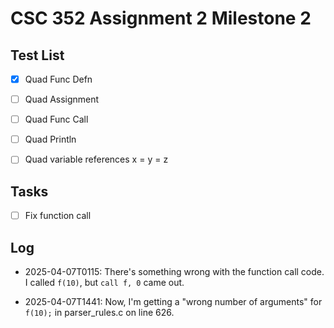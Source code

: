 # CSC 352 Assignment 2 Milestone 2

## Test List

- [x] Quad Func Defn

- [ ] Quad Assignment

- [ ] Quad Func Call

- [ ] Quad Println

- [ ] Quad variable references x = y = z

## Tasks

- [ ] Fix function call

## Log

- 2025-04-07T0115: There's something wrong with the function call code. I called
  `f(10)`, but `call f, 0` came out.

- 2025-04-07T1441: Now, I'm getting a "wrong number of arguments" for `f(10);`
  in parser_rules.c on line 626.
